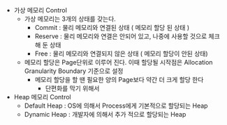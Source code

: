 * 가상 메모리 Control
  * 가상 메모리는 3개의 상태를 갖는다.
    * Commit : 물리 메모리와 연결된 상태 ( 메모리 할당 된 상태 )
    * Reserve : 물리 메모리와 연결은 안되어 있고, 나중에 사용할 것으로 체크해 둔 상태
    * Free : 물리 메모리와 연결되지 않은 상태 ( 메모리 할당이 안된 상태)
  * 메모리 할당은 Page단위로 이루어 진다. 이때 할당될 시작점은 Allocation Granularity Boundary 기준으로 설정
    * 메모리 할당을 할 땐 필요한 양의 Page보다 약간 더 크게 할당 한다
      * 단편화를 막기 위해서
* Heap 메모리 Control
  * Default Heap : OS에 의해서 Process에게 기본적으로 할당되는 Heap
  * Dynamic Heap : 개발자에 의해서 추가 적으로 할당되는 Heap

    
